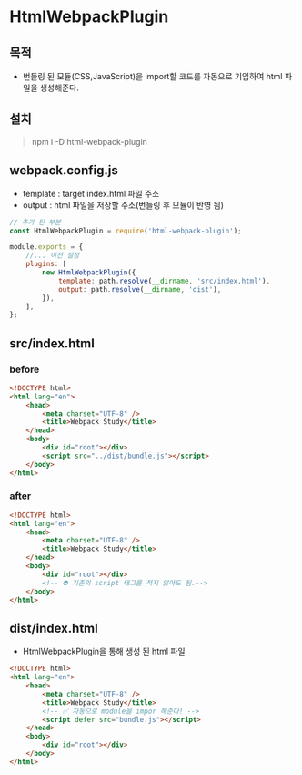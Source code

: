 # HtmlWebpackPlugin

## 목적

-   번들링 된 모듈(CSS,JavaScript)을 import할 코드를 자동으로 기입하여 html 파일을 생성해준다.

## 설치

> npm i -D html-webpack-plugin

## webpack.config.js

-   template : target index.html 파일 주소
-   output : html 파일을 저장할 주소(번들링 후 모듈이 반영 됨)

```js
// 추가 된 부분
const HtmlWebpackPlugin = require('html-webpack-plugin');

module.exports = {
	//... 이전 설정
	plugins: [
		new HtmlWebpackPlugin({
			template: path.resolve(__dirname, 'src/index.html'),
			output: path.resolve(__dirname, 'dist'),
		}),
	],
};
```

## src/index.html

### before

```html
<!DOCTYPE html>
<html lang="en">
	<head>
		<meta charset="UTF-8" />
		<title>Webpack Study</title>
	</head>
	<body>
		<div id="root"></div>
		<script src="../dist/bundle.js"></script>
	</body>
</html>
```

### after

```html
<!DOCTYPE html>
<html lang="en">
	<head>
		<meta charset="UTF-8" />
		<title>Webpack Study</title>
	</head>
	<body>
		<div id="root"></div>
		<!-- ⛔ 기존의 script 태그를 적지 않아도 됨.-->
	</body>
</html>
```

## dist/index.html

-   HtmlWebpackPlugin을 통해 생성 된 html 파일

```html
<!DOCTYPE html>
<html lang="en">
	<head>
		<meta charset="UTF-8" />
		<title>Webpack Study</title>
		<!-- ✅ 자동으로 module을 impor 해준다! -->
		<script defer src="bundle.js"></script>
	</head>
	<body>
		<div id="root"></div>
	</body>
</html>
```
